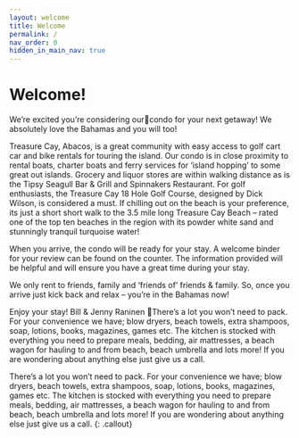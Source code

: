 ```yaml
---
layout: welcome
title: Welcome
permalink: /
nav_order: 0
hidden_in_main_nav: true
---
```


# Welcome!

We’re excited you’re considering ourcondo for your next getaway!
We absolutely love the Bahamas and you will too!

Treasure Cay, Abacos, is a great community with easy access to golf cart car and bike rentals for touring the island. Our condo is in close proximity to rental boats, charter boats and ferry services for ‘island hopping’ to some great out islands. Grocery and liquor stores are within walking distance as is the Tipsy Seagull Bar & Grill and Spinnakers Restaurant. For golf enthusiasts, the Treasure Cay 18 Hole Golf Course, designed by Dick Wilson, is considered a must. If chilling out on the beach is your preference, its just a short short walk to the 3.5 mile long Treasure Cay Beach – rated one of the top ten beaches in the region with its powder white sand and stunningly tranquil turquoise water!

When you arrive, the condo will be ready for your stay. A welcome binder for your review can be found on the counter. The information provided will be helpful and will ensure you have a great time during your stay.

We only rent to friends, family and ‘friends of’ friends & family. So, once you arrive just kick back and relax – you’re in the Bahamas now!

Enjoy your stay! Bill & Jenny Raninen
There’s a lot you won’t need to pack. For your convenience we have; blow dryers, beach towels, extra shampoos, soap, lotions, books, magazines, games etc. The kitchen is stocked with everything you need to prepare meals, bedding, air mattresses, a beach wagon for hauling to and from beach, beach umbrella and lots more! If you are wondering about anything else just give us a call.

There’s a lot you won’t need to pack. For your convenience we have; blow dryers, beach towels, extra shampoos, soap, lotions, books, magazines, games etc. The kitchen is stocked with everything you need to prepare meals, bedding, air mattresses, a beach wagon for hauling to and from beach, beach umbrella and lots more! If you are wondering about anything else just give us a call.
{: .callout}
